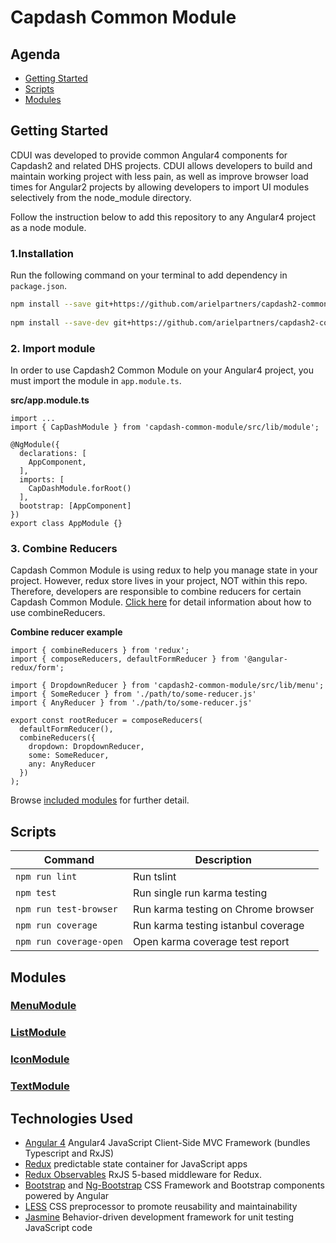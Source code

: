 # Capdash Common Module


## Agenda
* [Getting Started](https://github.com/arielpartners/capdash2-common-module#getting-started)
* [Scripts](https://github.com/arielpartners/capdash2-common-module#scripts)
* [Modules](https://github.com/arielpartners/capdash2-common-module#modules)


## Getting Started

CDUI was developed to provide common Angular4 components for Capdash2 and related DHS projects.
CDUI allows developers to build and maintain working project with less pain, as well as improve browser load times for Angular2 projects by allowing developers to import UI modules selectively from the node_module directory.

Follow the instruction below to add this repository to any Angular4 project as a node module.

### 1.Installation

Run the following command on your terminal to add dependency in 
 `package.json`.

```bash
npm install --save git+https://github.com/arielpartners/capdash2-common-module.git
    
npm install --save-dev git+https://github.com/arielpartners/capdash2-common-module.git
```

### 2. Import module

In order to use Capdash2 Common Module on your Angular4 project, you must import the module in `app.module.ts`.

**src/app.module.ts**

    import ...
    import { CapDashModule } from 'capdash-common-module/src/lib/module';

    @NgModule({
      declarations: [
        AppComponent,
      ],
      imports: [
        CapDashModule.forRoot()
      ],
      bootstrap: [AppComponent]
    })
    export class AppModule {}


### 3. Combine Reducers

Capdash Common Module is using redux to help you manage state in your project. However, redux store lives in your project, NOT within this repo. Therefore, developers are responsible to combine reducers for certain Capdash Common Module. [Click here](http://redux.js.org/docs/api/combineReducers.html) for detail information about how to use combineReducers.

**Combine reducer example**

    import { combineReducers } from 'redux';
    import { composeReducers, defaultFormReducer } from '@angular-redux/form';
    
    import { DropdownReducer } from 'capdash2-common-module/src/lib/menu';
    import { SomeReducer } from './path/to/some-reducer.js'
    import { AnyReducer } from './path/to/some-reducer.js'
    
    export const rootReducer = composeReducers(
      defaultFormReducer(),
      combineReducers({
        dropdown: DropdownReducer,
        some: SomeReducer,
        any: AnyReducer
      })
    );

Browse [included modules](link_to_modules_section) for further detail.


## Scripts

| Command | Description |
| --- | --- |
| `npm run lint` | Run tslint |
| `npm test` | Run single run karma testing |
| `npm run test-browser` | Run karma testing on Chrome browser |
| `npm run coverage` | Run karma testing istanbul coverage |
| `npm run coverage-open` | Open karma coverage test report |


## Modules

### [MenuModule](https://github.com/arielpartners/capdash2-common-module/blob/master/src/lib/menu/menu.md)

### [ListModule](https://github.com/arielpartners/capdash2-common-module/blob/master/src/lib/list/list.md)

### [IconModule](https://github.com/arielpartners/capdash2-common-module/blob/master/src/lib/icon/icon.md)

### [TextModule](https://github.com/arielpartners/capdash2-common-module/blob/master/src/lib/list/list.md)

## Technologies Used 

* [Angular 4](https://angular.io/) Angular4 JavaScript Client-Side MVC Framework (bundles Typescript and RxJS)
* [Redux](http://redux.js.org/) predictable state container for JavaScript apps
* [Redux Observables](https://redux-observable.js.org/) RxJS 5-based middleware for Redux.
* [Bootstrap](http://www.getbootstrap.com) and [Ng-Bootstrap](https://ng-bootstrap.github.io) CSS Framework and Bootstrap components powered by Angular
* [LESS](http://www.lesscss.org) CSS preprocessor to promote reusability and maintainability
* [Jasmine](https://jasmine.github.io/) Behavior-driven development framework for unit testing JavaScript code
